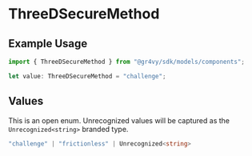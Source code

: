 # ThreeDSecureMethod

## Example Usage

```typescript
import { ThreeDSecureMethod } from "@gr4vy/sdk/models/components";

let value: ThreeDSecureMethod = "challenge";
```

## Values

This is an open enum. Unrecognized values will be captured as the `Unrecognized<string>` branded type.

```typescript
"challenge" | "frictionless" | Unrecognized<string>
```
